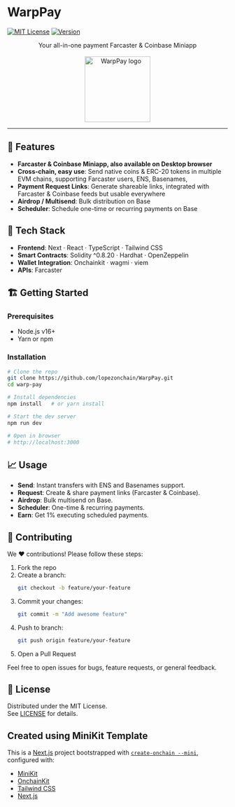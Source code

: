 # WarpPay

[![MIT License](https://img.shields.io/badge/license-MIT-green)](#license) [![Version](https://img.shields.io/badge/version-0.1.0-blue)](#)
<div align="center">
  Your all-in-one payment Farcaster & Coinbase Miniapp
<br/><br/>
  <img
    src="https://warppay.lopezonchain.xyz/WarpPayLogo.png"
    alt="WarpPay logo"
    width="150"
    height="150"
  />
</div>


---

## 🚀 Features

- **Farcaster & Coinbase Miniapp, also available on Desktop browser**  
- **Cross-chain, easy use**: Send native coins & ERC-20 tokens in multiple EVM chains, supporting Farcaster users, ENS, Basenames,
- **Payment Request Links**: Generate shareable links, integrated with Farcaster & Coinbase feeds but usable everywhere
- **Airdrop / Multisend**: Bulk distribution on Base
- **Scheduler**: Schedule one-time or recurring payments on Base

## 🔧 Tech Stack

- **Frontend**: Next · React · TypeScript · Tailwind CSS  
- **Smart Contracts**: Solidity ^0.8.20 · Hardhat · OpenZeppelin  
- **Wallet Integration**: Onchainkit · wagmi · viem  
- **APIs**: Farcaster

## 🏗️ Getting Started

### Prerequisites

- Node.js v16+  
- Yarn or npm  

### Installation

```bash
# Clone the repo
git clone https://github.com/lopezonchain/WarpPay.git
cd warp-pay

# Install dependencies
npm install   # or yarn install

# Start the dev server
npm run dev

# Open in browser
# http://localhost:3000
```

## 📈 Usage

- **Send**: Instant transfers with ENS and Basenames support.  
- **Request**: Create & share payment links (Farcaster & Coinbase).  
- **Airdrop**: Bulk multisend on Base.  
- **Scheduler**: One-time & recurring payments.  
- **Earn**: Get 1% executing scheduled payments.  

## 🤝 Contributing

We ❤️ contributions! Please follow these steps:

1. Fork the repo  
2. Create a branch:  
   ```bash
   git checkout -b feature/your-feature
   ```  
3. Commit your changes:  
   ```bash
   git commit -m "Add awesome feature"
   ```  
4. Push to branch:  
   ```bash
   git push origin feature/your-feature
   ```  
5. Open a Pull Request  

Feel free to open issues for bugs, feature requests, or general feedback.

## 📜 License

Distributed under the MIT License.  
See [LICENSE](LICENSE) for details.

## Created using MiniKit Template

This is a [Next.js](https://nextjs.org) project bootstrapped with [`create-onchain --mini`](), configured with:

- [MiniKit](https://docs.base.org/builderkits/minikit/overview)
- [OnchainKit](https://www.base.org/builders/onchainkit)
- [Tailwind CSS](https://tailwindcss.com)
- [Next.js](https://nextjs.org/docs)
